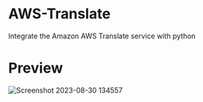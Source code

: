 # AWS-Translate
Integrate the Amazon AWS Translate service with python

# Preview
![Screenshot 2023-08-30 134557](https://github.com/neelay-16/AWS-Translate/assets/135517502/faa8c26f-0330-4bcb-b8e6-4444a621b7cc)

